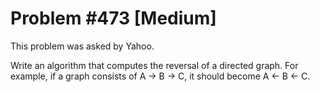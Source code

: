 # Problem #473 [Medium]

This problem was asked by Yahoo.

Write an algorithm that computes the reversal of a directed graph. For example, if a graph consists of A -> B -> C, it should become A <- B <- C.
